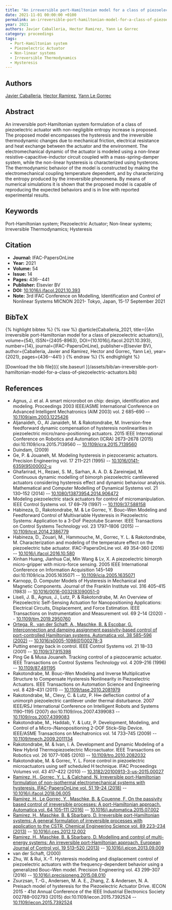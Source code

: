```yaml
---
title: "An irreversible port-Hamiltonian model for a class of piezoelectric actuators"
date: 2021-11-01 00:00:00 +0100
permalink: an-irreversible-port-hamiltonian-model-for-a-class-of-piezoelectric-actuators
year: 2021
authors: Javier Caballeria, Hector Ramirez, Yann Le Gorrec
category: proceedings
tags:
  - Port-Hamiltonian system
  - Piezoelectric Actuator
  - Non-linear systems
  - Irreversible Thermodynamics
  - Hysteresis
---
```

 
## Authors
[Javier Caballeria](authors/javier-caballeria), [Hector Ramirez](authors/hector-ramirez), [Yann Le Gorrec](authors/yann-le-gorrec)
 
## Abstract
An irreversible port-Hamiltonian system formulation of a class of piezoelectric actuator with non-negligible entropy increase is proposed. The proposed model encompasses the hysteresis and the irreversible thermodynamic changes due to mechanical friction, electrical resistance and heat exchange between the actuator and the environment. The electromechanical dynamic of the actuator is modeled using a non-linear resistive-capacitive-inductor circuit coupled with a mass-spring-damper system, while the non-linear hysteresis is characterized using hysterons. The thermodynamic behavior of the model is constructed by making the electromechanical coupling temperature dependent, and by characterizing the entropy produced by the irreversible phenomena. By means of numerical simulations it is shown that the proposed model is capable of reproducing the expected behaviors and is in line with reported experimental results.
 
## Keywords
Port-Hamiltonian system; Piezoelectric Actuator; Non-linear systems; Irreversible Thermodynamics; Hysteresis
 
## Citation
- **Journal:** IFAC-PapersOnLine
- **Year:** 2021
- **Volume:** 54
- **Issue:** 14
- **Pages:** 436--441
- **Publisher:** Elsevier BV
- **DOI:** [10.1016/j.ifacol.2021.10.393](https://doi.org/10.1016/j.ifacol.2021.10.393)
- **Note:** 3rd IFAC Conference on Modelling, Identification and Control of Nonlinear Systems MICNON 2021- Tokyo, Japan, 15-17 September 2021
 
## BibTeX
{% highlight bibtex %}
{% raw %}
@article{Caballeria_2021,
  title={{An irreversible port-Hamiltonian model for a class of piezoelectric actuators}},
  volume={54},
  ISSN={2405-8963},
  DOI={10.1016/j.ifacol.2021.10.393},
  number={14},
  journal={IFAC-PapersOnLine},
  publisher={Elsevier BV},
  author={Caballeria, Javier and Ramirez, Hector and Gorrec, Yann Le},
  year={2021},
  pages={436--441}
}
{% endraw %}
{% endhighlight %}
 
[Download the bib file]({{ site.baseurl }}/assets/bib/an-irreversible-port-hamiltonian-model-for-a-class-of-piezoelectric-actuators.bib)
 
## References
- Agnus, J. et al. A smart microrobot on chip: design, identification and modeling. Proceedings 2003 IEEE/ASME International Conference on Advanced Intelligent Mechatronics (AIM 2003) vol. 2 685–690 -- [10.1109/aim.2003.1225426](https://doi.org/10.1109/aim.2003.1225426)
- Aljanaideh, O., Al Janaideh, M. & Rakotondrabe, M. Inversion-free feedforward dynamic compensation of hysteresis nonlinearities in piezoelectric micro/nano-positioning actuators. 2015 IEEE International Conference on Robotics and Automation (ICRA) 2673–2678 (2015) doi:10.1109/icra.2015.7139560 -- [10.1109/icra.2015.7139560](https://doi.org/10.1109/icra.2015.7139560)
- Duindam, (2009)
- Ge, P. & Jouaneh, M. Modeling hysteresis in piezoceramic actuators. Precision Engineering vol. 17 211–221 (1995) -- [10.1016/0141-6359(95)00002-u](https://doi.org/10.1016/0141-6359(95)00002-u)
- Ghafarirad, H., Rezaei, S. M., Sarhan, A. A. D. & Zareinejad, M. Continuous dynamic modelling of bimorph piezoelectric cantilevered actuators considering hysteresis effect and dynamic behaviour analysis. Mathematical and Computer Modelling of Dynamical Systems vol. 21 130–152 (2014) -- [10.1080/13873954.2014.906472](https://doi.org/10.1080/13873954.2014.906472)
- Modeling piezoelectric stack actuators for control of micromanipulation. IEEE Control Systems vol. 17 69–79 (1997) -- [10.1109/37.588158](https://doi.org/10.1109/37.588158)
- Habineza, D., Rakotondrabe, M. & Le Gorrec, Y. Bouc–Wen Modeling and Feedforward Control of Multivariable Hysteresis in Piezoelectric Systems: Application to a 3-DoF Piezotube Scanner. IEEE Transactions on Control Systems Technology vol. 23 1797–1806 (2015) -- [10.1109/tcst.2014.2386779](https://doi.org/10.1109/tcst.2014.2386779)
- Habineza, D., Zouari, M., Hammouche, M., Gorrec, Y. L. & Rakotondrabe, M. Characterization and modeling of the temperature effect on the piezoelectric tube actuator. IFAC-PapersOnLine vol. 49 354–360 (2016) -- [10.1016/j.ifacol.2016.10.580](https://doi.org/10.1016/j.ifacol.2016.10.580)
- Xinhan Huang, Jianhua Cai, Min Wang & Lv, X. A piezoelectric bimorph micro-gripper with micro-force sensing. 2005 IEEE International Conference on Information Acquisition 145–149 doi:10.1109/icia.2005.1635071 -- [10.1109/icia.2005.1635071](https://doi.org/10.1109/icia.2005.1635071)
- Karnopp, D. Computer Models of Hysteresis in Mechanical and Magnetic Components. Journal of the Franklin Institute vol. 316 405–415 (1983) -- [10.1016/0016-0032(83)90051-0](https://doi.org/10.1016/0016-0032(83)90051-0)
- Liseli, J. B., Agnus, J., Lutz, P. & Rakotondrabe, M. An Overview of Piezoelectric Self-Sensing Actuation for Nanopositioning Applications: Electrical Circuits, Displacement, and Force Estimation. IEEE Transactions on Instrumentation and Measurement vol. 69 2–14 (2020) -- [10.1109/tim.2019.2950760](https://doi.org/10.1109/tim.2019.2950760)
- [Ortega, R., van der Schaft, A., Maschke, B. & Escobar, G. Interconnection and damping assignment passivity-based control of port-controlled Hamiltonian systems. Automatica vol. 38 585–596 (2002)](interconnection-and-damping-assignment-passivity-based-control-of-port-controlled-hamiltonian-systems) -- [10.1016/s0005-1098(01)00278-3](https://doi.org/10.1016/s0005-1098(01)00278-3)
- Putting energy back in control. IEEE Control Systems vol. 21 18–33 (2001) -- [10.1109/37.915398](https://doi.org/10.1109/37.915398)
- Ping Ge & Musa Jouaneh. Tracking control of a piezoceramic actuator. IEEE Transactions on Control Systems Technology vol. 4 209–216 (1996) -- [10.1109/87.491195](https://doi.org/10.1109/87.491195)
- Rakotondrabe, M. Bouc–Wen Modeling and Inverse Multiplicative Structure to Compensate Hysteresis Nonlinearity in Piezoelectric Actuators. IEEE Transactions on Automation Science and Engineering vol. 8 428–431 (2011) -- [10.1109/tase.2010.2081979](https://doi.org/10.1109/tase.2010.2081979)
- Rakotondrabe, M., Clevy, C. & Lutz, P. H∞ deflection control of a unimorph piezoelectric cantilever under thermal disturbance. 2007 IEEE/RSJ International Conference on Intelligent Robots and Systems 1190–1195 (2007) doi:10.1109/iros.2007.4399083 -- [10.1109/iros.2007.4399083](https://doi.org/10.1109/iros.2007.4399083)
- Rakotondrabe, M., Haddab, Y. & Lutz, P. Development, Modeling, and Control of a Micro-/Nanopositioning 2-DOF Stick–Slip Device. IEEE/ASME Transactions on Mechatronics vol. 14 733–745 (2009) -- [10.1109/tmech.2009.2011134](https://doi.org/10.1109/tmech.2009.2011134)
- Rakotondrabe, M. & Ivan, I. A. Development and Dynamic Modeling of a New Hybrid Thermopiezoelectric Microactuator. IEEE Transactions on Robotics vol. 26 1077–1085 (2010) -- [10.1109/tro.2010.2082032](https://doi.org/10.1109/tro.2010.2082032)
- Rakotondrabe, M. & Gorrec, Y. L. Force control in piezoelectric microactuators using self scheduled H technique. IFAC Proceedings Volumes vol. 43 417–422 (2010) -- [10.3182/20100913-3-us-2015.00027](https://doi.org/10.3182/20100913-3-us-2015.00027)
- [Ramirez, H., Gorrec, Y. L. & Calchand, N. Irreversible port-Hamiltonian formulation of non-isothermal electromechanical systems with hysteresis. IFAC-PapersOnLine vol. 51 19–24 (2018)](irreversible-port-hamiltonian-formulation-of-non-isothermal-electromechanical-systems-with-hysteresis) -- [10.1016/j.ifacol.2018.06.005](https://doi.org/10.1016/j.ifacol.2018.06.005)
- [Ramírez, H., Le Gorrec, Y., Maschke, B. & Couenne, F. On the passivity based control of irreversible processes: A port-Hamiltonian approach. Automatica vol. 64 105–111 (2016)](on-the-passivity-based-control-of-irreversible-processes-a-port-hamiltonian-approach) -- [10.1016/j.automatica.2015.07.002](https://doi.org/10.1016/j.automatica.2015.07.002)
- [Ramirez, H., Maschke, B. & Sbarbaro, D. Irreversible port-Hamiltonian systems: A general formulation of irreversible processes with application to the CSTR. Chemical Engineering Science vol. 89 223–234 (2013)](irreversible-port-hamiltonian-systems-a-general-formulation-of-irreversible-processes-with-application-to-the-cstr) -- [10.1016/j.ces.2012.12.002](https://doi.org/10.1016/j.ces.2012.12.002)
- [Ramirez, H., Maschke, B. & Sbarbaro, D. Modelling and control of multi-energy systems: An irreversible port-Hamiltonian approach. European Journal of Control vol. 19 513–520 (2013)](modelling-and-control-of-multi-energy-systems-an-irreversible-port-hamiltonian-approach) -- [10.1016/j.ejcon.2013.09.009](https://doi.org/10.1016/j.ejcon.2013.09.009)
- van der Schaft, (2000)
- Zhu, W. & Rui, X.-T. Hysteresis modeling and displacement control of piezoelectric actuators with the frequency-dependent behavior using a generalized Bouc–Wen model. Precision Engineering vol. 43 299–307 (2016) -- [10.1016/j.precisioneng.2015.08.010](https://doi.org/10.1016/j.precisioneng.2015.08.010)
- Zsurzsan, T.-G., Andersen, M. A. E., Zhang, Z. & Andersen, N. A. Preisach model of hysteresis for the Piezoelectric Actuator Drive. IECON 2015 - 41st Annual Conference of the IEEE Industrial Electronics Society 002788–002793 (2015) doi:10.1109/iecon.2015.7392524 -- [10.1109/iecon.2015.7392524](https://doi.org/10.1109/iecon.2015.7392524)


